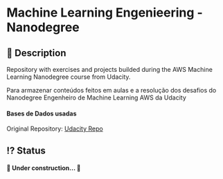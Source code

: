 <!-- Explicação do projeto -->

 
<h1 align="left">Machine Learning Engenieering - Nanodegree</h1>
<h2 align="left"> 🧾 Description </h2>
<p align="left"> Repository with exercises and projects builded during the AWS Machine Learning Nanodegree course from Udacity.</p>
<p align="left"> Para armazenar conteúdos feitos em aulas e a resolução dos desafios do Nanodegree Engenheiro de Machine Learning AWS da Udacity</p>
<h4 align="left"> Bases de Dados usadas</h4>
<p align="left">Original Repository: <a href="https://github.com/udacity/nd009t-c1-intro-to-ml-templates" target="_blank" align = "center">Udacity Repo</a> </p>

 <!-- Status  -->
 <h2 align="left"> ⁉ Status </h2>
<h4 align="left"> 
	<p align="left">🚧 Under construction... 🚧</p>
</h4>


<!-- Technologies involved -->
<!--
<div align="left" class='container'>
	<h2 align="left"> 🛠 Tecnologias envolvidas</h2>
		<a href="https://www.python.org/" target="_blank" align = "left"> <img src="https://img.shields.io/badge/Python-3776AB?style=for-the-badge&logo=python&logoColor=white" width="120" height="30" alt="Python3" /></a>
		<a href="https://jupyter.org/" target="_blank" align = "left"> <img src="https://img.shields.io/badge/Jupyter-F37626.svg?&style=for-the-badge&logo=Jupyter&logoColor=white" width="120" height="30" alt="Jupyter" /></a>
		<a href="https://www.jetbrains.com/pt-br/pycharm/download/" target="_blank" align = "left"> <img src="https://img.shields.io/badge/RStudio-75AADB?style=for-the-badge&logo=RStudio&logoColor=white" width="120" height="30" alt="Pycharm" /></a>
	<a href="https://nbcgib.uesc.br/mirrors/cran/" target="_blank" align = "left"> <img src="https://img.shields.io/badge/pycharm-143?style=for-the-badge&logo=pycharm&logoColor=black&color=black&labelColor=green" width="120" height="30" alt="R" /></a>
	
	

</div>-->
						 
